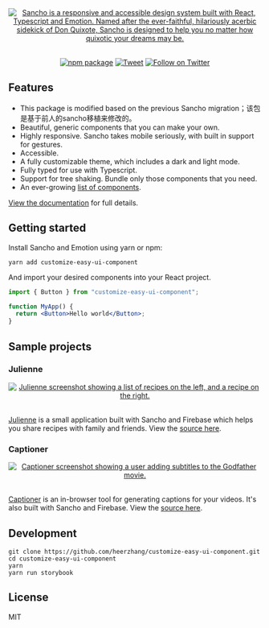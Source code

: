 <div align="center">
  <a href="https://sancho-ui.com/">
    <img
    max-width="600px"
    alt="Sancho is a responsive and accessible design system built with React, Typescript and Emotion. Named after the ever-faithful, hilariously acerbic sidekick of Don Quixote, Sancho is designed to help you no matter how quixotic your dreams may be."
     src="https://raw.githubusercontent.com/heerzhang/sancho/master/hero.jpg">
  </a>
</div>
<br />
<div align="center">

[![npm package](https://img.shields.io/npm/v/customize-easy-ui-component/latest.svg)](https://www.npmjs.com/package/customize-easy-ui-component)
[![Tweet](https://img.shields.io/twitter/url/http/shields.io.svg?style=social)](https://twitter.com/intent/tweet?text=Sancho%20is%20a%20responsive%20and%20accessible%20design%20system%20built%20with%20React%2C%20Typescript%20and%20Emotion&url=https://sancho-ui.com&hashtags=react,design,javascript)
[![Follow on Twitter](https://img.shields.io/twitter/follow/benmcmahen.svg?style=social&logo=twitter)](
https://twitter.com/intent/follow?screen_name=benmcmahen
)

</div>

## Features
- This package is modified based on the previous Sancho migration；该包是基于前人的sancho移植来修改的。
- Beautiful, generic components that you can make your own.
- Highly responsive. Sancho takes mobile seriously, with built in support for gestures.
- Accessible.
- A fully customizable theme, which includes a dark and light mode.
- Fully typed for use with Typescript.
- Support for tree shaking. Bundle only those components that you need.
- An ever-growing [list of components](https://sancho-ui.com).

[View the documentation](https://sancho-ui.com) for full details.

## Getting started

Install Sancho and Emotion using yarn or npm:

```
yarn add customize-easy-ui-component
```

And import your desired components into your React project.

```jsx
import { Button } from "customize-easy-ui-component";

function MyApp() {
  return <Button>Hello world</Button>;
}
```

## Sample projects

### Julienne

<div align="center">
  <a href="https://julienne.app">
    <img
    max-width="600px"
    alt="Julienne screenshot showing a list of recipes on the left, and a recipe on the right."
     src="https://raw.githubusercontent.com/heerzhang/sancho/master/misc/julienne.jpg">
  </a>
</div>
<br />

[Julienne](https://julienne.app) is a small application built with Sancho and Firebase which helps you share recipes with family and friends. View the [source here](https://github.com/bmcmahen/julienne).

### Captioner

<div align="center">
  <a href="https://captioner.app">
    <img
    max-width="600px"
    alt="Captioner screenshot showing a user adding subtitles to the Godfather movie."
     src="https://raw.githubusercontent.com/heerzhang/sancho/master/misc/captioner.jpg">
  </a>
</div>
<br />

[Captioner](https://captioner.app) is an in-browser tool for generating captions for your videos. It's also built with Sancho and Firebase. View the [source here](https://github.com/bmcmahen/captioner).

## Development

```
git clone https://github.com/heerzhang/customize-easy-ui-component.git
cd customize-easy-ui-component
yarn
yarn run storybook
```

## License

MIT
